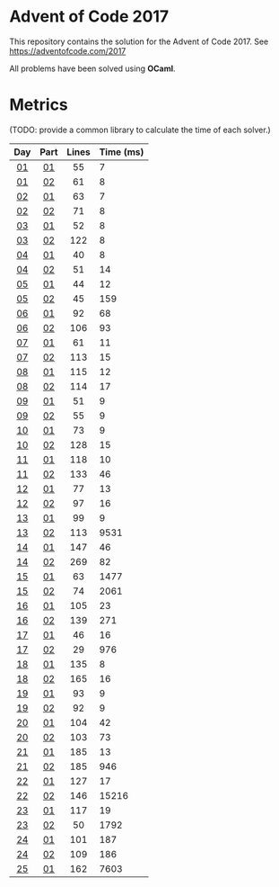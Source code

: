 
# Advent of Code 2017

This repository contains the solution for the Advent of Code 2017.
See https://adventofcode.com/2017

All problems have been solved using **OCaml**.


# Metrics

(TODO: provide a common library to calculate the time of each solver.)

Day | Part | Lines | Time (ms)
:--:|:----:|:-----:|:----------
[01](https://github.com/Aaylor/adventofcode-2017/tree/master/day01)|[01](https://github.com/Aaylor/adventofcode-2017/tree/master/day01/problem01)|55|7
[01](https://github.com/Aaylor/adventofcode-2017/tree/master/day01)|[02](https://github.com/Aaylor/adventofcode-2017/tree/master/day01/problem02)|61|8
[02](https://github.com/Aaylor/adventofcode-2017/tree/master/day02)|[01](https://github.com/Aaylor/adventofcode-2017/tree/master/day02/problem01)|63|7
[02](https://github.com/Aaylor/adventofcode-2017/tree/master/day02)|[02](https://github.com/Aaylor/adventofcode-2017/tree/master/day02/problem02)|71|8
[03](https://github.com/Aaylor/adventofcode-2017/tree/master/day03)|[01](https://github.com/Aaylor/adventofcode-2017/tree/master/day03/problem01)|52|8
[03](https://github.com/Aaylor/adventofcode-2017/tree/master/day03)|[02](https://github.com/Aaylor/adventofcode-2017/tree/master/day03/problem02)|122|8
[04](https://github.com/Aaylor/adventofcode-2017/tree/master/day04)|[01](https://github.com/Aaylor/adventofcode-2017/tree/master/day04/problem01)|40|8
[04](https://github.com/Aaylor/adventofcode-2017/tree/master/day04)|[02](https://github.com/Aaylor/adventofcode-2017/tree/master/day04/problem02)|51|14
[05](https://github.com/Aaylor/adventofcode-2017/tree/master/day05)|[01](https://github.com/Aaylor/adventofcode-2017/tree/master/day05/problem01)|44|12
[05](https://github.com/Aaylor/adventofcode-2017/tree/master/day05)|[02](https://github.com/Aaylor/adventofcode-2017/tree/master/day05/problem02)|45|159
[06](https://github.com/Aaylor/adventofcode-2017/tree/master/day06)|[01](https://github.com/Aaylor/adventofcode-2017/tree/master/day06/problem01)|92|68
[06](https://github.com/Aaylor/adventofcode-2017/tree/master/day06)|[02](https://github.com/Aaylor/adventofcode-2017/tree/master/day06/problem02)|106|93
[07](https://github.com/Aaylor/adventofcode-2017/tree/master/day07)|[01](https://github.com/Aaylor/adventofcode-2017/tree/master/day07/problem01)|61|11
[07](https://github.com/Aaylor/adventofcode-2017/tree/master/day07)|[02](https://github.com/Aaylor/adventofcode-2017/tree/master/day07/problem02)|113|15
[08](https://github.com/Aaylor/adventofcode-2017/tree/master/day08)|[01](https://github.com/Aaylor/adventofcode-2017/tree/master/day08/problem01)|115|12
[08](https://github.com/Aaylor/adventofcode-2017/tree/master/day08)|[02](https://github.com/Aaylor/adventofcode-2017/tree/master/day08/problem02)|114|17
[09](https://github.com/Aaylor/adventofcode-2017/tree/master/day09)|[01](https://github.com/Aaylor/adventofcode-2017/tree/master/day09/problem01)|51|9
[09](https://github.com/Aaylor/adventofcode-2017/tree/master/day09)|[02](https://github.com/Aaylor/adventofcode-2017/tree/master/day09/problem02)|55|9
[10](https://github.com/Aaylor/adventofcode-2017/tree/master/day10)|[01](https://github.com/Aaylor/adventofcode-2017/tree/master/day10/problem01)|73|9
[10](https://github.com/Aaylor/adventofcode-2017/tree/master/day10)|[02](https://github.com/Aaylor/adventofcode-2017/tree/master/day10/problem02)|128|15
[11](https://github.com/Aaylor/adventofcode-2017/tree/master/day11)|[01](https://github.com/Aaylor/adventofcode-2017/tree/master/day11/problem01)|118|10
[11](https://github.com/Aaylor/adventofcode-2017/tree/master/day11)|[02](https://github.com/Aaylor/adventofcode-2017/tree/master/day11/problem02)|133|46
[12](https://github.com/Aaylor/adventofcode-2017/tree/master/day12)|[01](https://github.com/Aaylor/adventofcode-2017/tree/master/day12/problem01)|77|13
[12](https://github.com/Aaylor/adventofcode-2017/tree/master/day12)|[02](https://github.com/Aaylor/adventofcode-2017/tree/master/day12/problem02)|97|16
[13](https://github.com/Aaylor/adventofcode-2017/tree/master/day13)|[01](https://github.com/Aaylor/adventofcode-2017/tree/master/day13/problem01)|99|9
[13](https://github.com/Aaylor/adventofcode-2017/tree/master/day13)|[02](https://github.com/Aaylor/adventofcode-2017/tree/master/day13/problem02)|113|9531
[14](https://github.com/Aaylor/adventofcode-2017/tree/master/day14)|[01](https://github.com/Aaylor/adventofcode-2017/tree/master/day14/problem01)|147|46
[14](https://github.com/Aaylor/adventofcode-2017/tree/master/day14)|[02](https://github.com/Aaylor/adventofcode-2017/tree/master/day14/problem02)|269|82
[15](https://github.com/Aaylor/adventofcode-2017/tree/master/day15)|[01](https://github.com/Aaylor/adventofcode-2017/tree/master/day15/problem01)|63|1477
[15](https://github.com/Aaylor/adventofcode-2017/tree/master/day15)|[02](https://github.com/Aaylor/adventofcode-2017/tree/master/day15/problem02)|74|2061
[16](https://github.com/Aaylor/adventofcode-2017/tree/master/day16)|[01](https://github.com/Aaylor/adventofcode-2017/tree/master/day16/problem01)|105|23
[16](https://github.com/Aaylor/adventofcode-2017/tree/master/day16)|[02](https://github.com/Aaylor/adventofcode-2017/tree/master/day16/problem02)|139|271
[17](https://github.com/Aaylor/adventofcode-2017/tree/master/day17)|[01](https://github.com/Aaylor/adventofcode-2017/tree/master/day17/problem01)|46|16
[17](https://github.com/Aaylor/adventofcode-2017/tree/master/day17)|[02](https://github.com/Aaylor/adventofcode-2017/tree/master/day17/problem02)|29|976
[18](https://github.com/Aaylor/adventofcode-2017/tree/master/day18)|[01](https://github.com/Aaylor/adventofcode-2017/tree/master/day18/problem01)|135|8
[18](https://github.com/Aaylor/adventofcode-2017/tree/master/day18)|[02](https://github.com/Aaylor/adventofcode-2017/tree/master/day18/problem02)|165|16
[19](https://github.com/Aaylor/adventofcode-2017/tree/master/day19)|[01](https://github.com/Aaylor/adventofcode-2017/tree/master/day19/problem01)|93|9
[19](https://github.com/Aaylor/adventofcode-2017/tree/master/day19)|[02](https://github.com/Aaylor/adventofcode-2017/tree/master/day19/problem02)|92|9
[20](https://github.com/Aaylor/adventofcode-2017/tree/master/day20)|[01](https://github.com/Aaylor/adventofcode-2017/tree/master/day20/problem01)|104|42
[20](https://github.com/Aaylor/adventofcode-2017/tree/master/day20)|[02](https://github.com/Aaylor/adventofcode-2017/tree/master/day20/problem02)|103|73
[21](https://github.com/Aaylor/adventofcode-2017/tree/master/day21)|[01](https://github.com/Aaylor/adventofcode-2017/tree/master/day21/problem01)|185|13
[21](https://github.com/Aaylor/adventofcode-2017/tree/master/day21)|[02](https://github.com/Aaylor/adventofcode-2017/tree/master/day21/problem02)|185|946
[22](https://github.com/Aaylor/adventofcode-2017/tree/master/day22)|[01](https://github.com/Aaylor/adventofcode-2017/tree/master/day22/problem01)|127|17
[22](https://github.com/Aaylor/adventofcode-2017/tree/master/day22)|[02](https://github.com/Aaylor/adventofcode-2017/tree/master/day22/problem02)|146|15216
[23](https://github.com/Aaylor/adventofcode-2017/tree/master/day23)|[01](https://github.com/Aaylor/adventofcode-2017/tree/master/day23/problem01)|117|19
[23](https://github.com/Aaylor/adventofcode-2017/tree/master/day23)|[02](https://github.com/Aaylor/adventofcode-2017/tree/master/day23/problem02)|50|1792
[24](https://github.com/Aaylor/adventofcode-2017/tree/master/day24)|[01](https://github.com/Aaylor/adventofcode-2017/tree/master/day24/problem01)|101|187
[24](https://github.com/Aaylor/adventofcode-2017/tree/master/day24)|[02](https://github.com/Aaylor/adventofcode-2017/tree/master/day24/problem02)|109|186
[25](https://github.com/Aaylor/adventofcode-2017/tree/master/day25)|[01](https://github.com/Aaylor/adventofcode-2017/tree/master/day25/problem01)|162|7603
